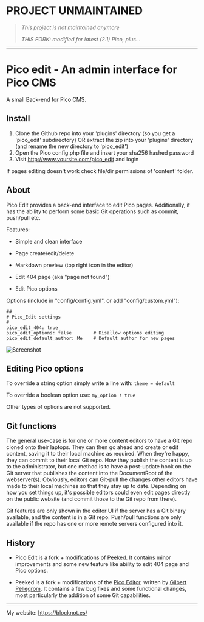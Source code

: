 # PROJECT UNMAINTAINED

> *This project is not maintained anymore*
>
> *THIS FORK: modified for latest (2.1) Pico, plus...*

---

Pico edit - An admin interface for Pico CMS
===========================================

A small Back-end for Pico CMS.

Install
-------

1. Clone the Github repo into your 'plugins' directory (so you get a 'pico_edit' subdirectory) OR extract the zip into your 'plugins' directory (and rename the new directory to 'pico_edit')
2. Open the Pico config.php file and insert your sha256 hashed password
3. Visit http://www.yoursite.com/pico_edit and login

If pages editing doesn't work check file/dir permissions of 'content' folder.

About
-----

Pico Edit provides a back-end interface to edit Pico pages. Additionally, it has the ability to perform some basic Git operations such as commit, push/pull etc.

Features:

* Simple and clean interface

* Page create/edit/delete

* Markdown preview (top right icon in the editor)

* Edit 404 page (aka "page not found")

* Edit Pico options

Options (include in "config/config.yml", or add "config/custom.yml"):

    ##
    # Pico_Edit settings
    #
    pico_edit_404: true
    pico_edit_options: false        # Disallow options editing
    pico_edit_default_author: Me    # Default author for new pages

![Screenshot](screenshot.png)

Editing Pico options
--------------------

To override a string option simply write a line with: `theme = default`

To override a boolean option use: `my_option ! true`

Other types of options are not supported.

Git functions
-------------

The general use-case is for one or more content editors to have a Git repo cloned onto their laptops. They can then go ahead and create or edit content, saving it to their local machine as required. When they're happy, they can commit to their local Git repo. How they publish the content is up to the administrator, but one method is to have a post-update hook on the Git server that publishes the content into the DocumentRoot of the webserver(s). Obviously, editors can Git-pull the changes other editors have made to their local machines so that they stay up to date. Depending on how you set things up, it's possible editors could even edit pages directly on the public website (and commit those to the Git repo from there).

Git features are only shown in the editor UI if the server has a Git binary available, and the content is in a Git repo. Push/pull functions are only available if the repo has one or more remote servers configured into it.

History
-------

* Pico Edit is a fork + modifications of [Peeked](https://github.com/coofercat/peeked). It contains minor improvements and some new feature like ability to edit 404 page and Pico options.

* Peeked is a fork + modifications of the [Pico Editor](https://github.com/gilbitron/Pico-Editor-Plugin), written by [Gilbert Pellegrom](https://github.com/gilbitron). It contains a few bug fixes and some functional changes, most particularly the addition of some Git capabilities.

* * *

My website: <https://blocknot.es/>
